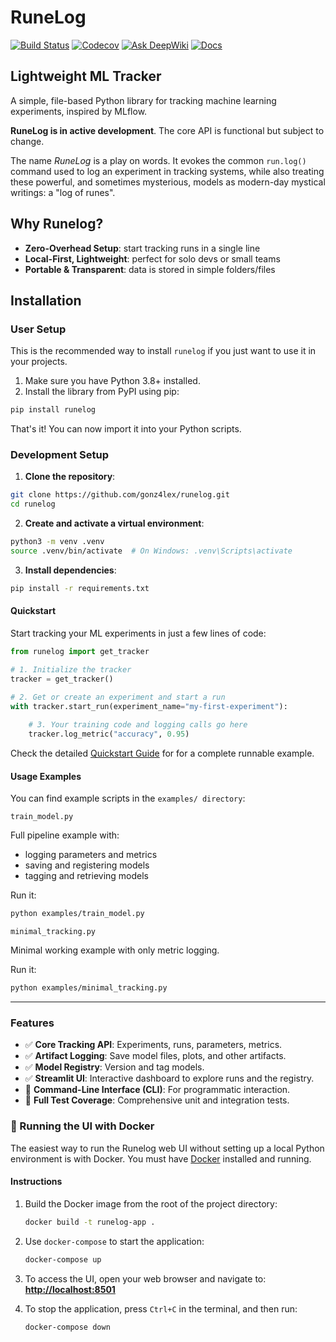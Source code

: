 # RuneLog

[![Build Status](https://github.com/gonz4lex/runelog/actions/workflows/tests.yml/badge.svg)](https://github.com/gonz4lex/runelog/actions/workflows/tests.yml)
[![Codecov](https://codecov.io/gh/gonz4lex/runelog/branch/develop/graph/badge.svg)](https://codecov.io/gh/gonz4lex/runelog)
[![Ask DeepWiki](https://deepwiki.com/badge.svg)](https://deepwiki.com/gonz4lex/runelog)
[![Docs](https://github.com/gonz4lex/runelog/actions/workflows/deploy-docs.yml/badge.svg)](https://github.com/gonz4lex/runelog/actions/workflows/deploy-docs.yml)

<!-- [![PyPI version](https://badge.fury.io/py/runelog.svg)](https://badge.fury.io/py/runelog) -->

## Lightweight ML Tracker

A simple, file-based Python library for tracking machine learning experiments, inspired by MLflow.

**RuneLog is in active development**. The core API is functional but subject to change.

The name *RuneLog* is a play on words. It evokes the common `run.log()` command used to log an experiment in tracking systems, while also treating these powerful, and sometimes mysterious, models as modern-day mystical writings: a "log of runes".


##  Why Runelog?

- **Zero-Overhead Setup**: start tracking runs in a single line
- **Local-First, Lightweight**: perfect for solo devs or small teams
- **Portable & Transparent**: data is stored in simple folders/files

##  Installation

### User Setup

This is the recommended way to install `runelog` if you just want to use it in your projects.

1. Make sure you have Python 3.8+ installed.
2. Install the library from PyPI using pip:

```bash
pip install runelog
```

That's it! You can now import it into your Python scripts.

### Development Setup

1. **Clone the repository**:

```bash
git clone https://github.com/gonz4lex/runelog.git
cd runelog
```
2. **Create and activate a virtual environment**:

```bash
python3 -m venv .venv
source .venv/bin/activate  # On Windows: .venv\Scripts\activate
```
3. **Install dependencies**:

```bash
pip install -r requirements.txt
```

#### Quickstart

Start tracking your ML experiments in just a few lines of code:

```python
from runelog import get_tracker

# 1. Initialize the tracker
tracker = get_tracker()

# 2. Get or create an experiment and start a run
with tracker.start_run(experiment_name="my-first-experiment"):
    
    # 3. Your training code and logging calls go here
    tracker.log_metric("accuracy", 0.95)
```

Check the detailed [Quickstart Guide](./docs/quickstart.md) for for a complete runnable example.

#### Usage Examples
You can find example scripts in the `examples/ directory`:

`train_model.py`

Full pipeline example with:
* logging parameters and metrics
* saving and registering models
* tagging and retrieving models

Run it:

```bash
python examples/train_model.py
```

`minimal_tracking.py`

Minimal working example with only metric logging.

Run it:

```bash
python examples/minimal_tracking.py
```
---

### Features
- ✅ **Core Tracking API**: Experiments, runs, parameters, metrics.
- ✅ **Artifact Logging**: Save model files, plots, and other artifacts.
- ✅ **Model Registry**: Version and tag models.
- ✅ **Streamlit UI**: Interactive dashboard to explore runs and the registry.
- 🔄 **Command-Line Interface (CLI)**: For programmatic interaction.
- 🔄 **Full Test Coverage**: Comprehensive unit and integration tests.


### 🐳 Running the UI with Docker

The easiest way to run the Runelog web UI without setting up a local Python environment is with Docker. You must have [Docker](https://www.docker.com/products/docker-desktop/) installed and running.

#### Instructions

1.  Build the Docker image from the root of the project directory:
    ```bash
    docker build -t runelog-app .
    ```

2.  Use `docker-compose` to start the application:
    ```bash
    docker-compose up
    ```

3.  To access the UI, open your web browser and navigate to:
    **[http://localhost:8501](http://localhost:8501)**

4.  To stop the application, press `Ctrl+C` in the terminal, and then run:
    ```bash
    docker-compose down
    ```

